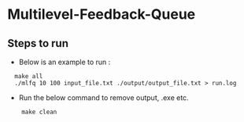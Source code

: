 # Multilevel-Feedback-Queue
## Steps to run
 - Below is an example to run :
  ```
    make all
    ./mlfq 10 100 input_file.txt ./output/output_file.txt > run.log
  ```
 - Run the below command to remove output, .exe etc.
```
    make clean
```